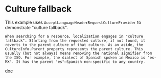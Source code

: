 # Culture fallback

This example uses `AcceptLanguageHeaderRequestCultureProvider` to demonstrate "culture fallback".

```
When searching for a resource, localization engages in "culture fallback". Starting from the requested culture, if not found, it reverts to the parent culture of that culture. As an aside, the CultureInfo.Parent property represents the parent culture. This usually (but not always) means removing the national signifier from the ISO. For example, the dialect of Spanish spoken in Mexico is "es-MX". It has the parent "es"—Spanish non-specific to any country.
``` 
[doc](https://docs.microsoft.com/en-us/aspnet/core/fundamentals/localization?view=aspnetcore-2.2#culture-fallback-behavior)
